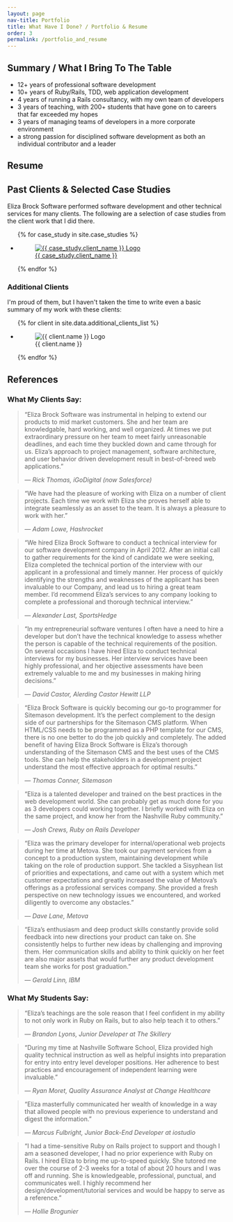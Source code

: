 ```yaml
---
layout: page
nav-title: Portfolio
title: What Have I Done? / Portfolio & Resume
order: 3
permalink: /portfolio_and_resume
---
```



## Summary / What I Bring To The Table

* 12+ years of professional software development
* 10+ years of Ruby/Rails, TDD, web application development
* 4 years of running a Rails consultancy, with my own team of developers
* 3 years of teaching, with 200+ students that have gone on to careers that far exceeded my hopes
* 3 years of managing teams of developers in a more corporate environment
* a strong passion for disciplined software development as both an individual contributor and a leader

## Resume
<!-- TOOD: Link to "detailed resume" -->



## Past Clients & Selected Case Studies

Eliza Brock Software performed software development and other technical services for many clients.  The following are a selection of case studies from the client work that I did there.

<ul class="clients">
  {% for case_study in site.case_studies %}
    <li>
      <a href="{{ case_study.url }}">
        <figure>
          <!-- TODO: Run all the logos through a resizer, a. la Gwen's cookbook -->
          <img src="/images/portfolio/logos/{{ case_study.logo }}" alt="{{ case_study.client_name }} Logo" />
          <figcaption>{{ case_study.client_name }}</figcaption>
        </figure>
      </a>
    </li>
  {% endfor %}
</ul>

### Additional Clients

I'm proud of them, but I haven't taken the time to write even a basic summary of my work with these clients:

<ul class="additional clients">
  {% for client in site.data.additional_clients_list %}
    <li>
        <figure>
          <img src="/images/portfolio/logos/{{ client.logo }}" alt="{{ client.name }} Logo" />
          <figcaption>{{ client.name }}</figcaption>
        </figure>
    </li>
  {% endfor %}
</ul>

## References

### What My Clients Say:


<blockquote>
  <p>&#147;Eliza Brock Software was instrumental in helping to extend our products to mid market customers. She and her team are knowledgable, hard working, and well organized. At times we put extraordinary pressure on her team to meet fairly unreasonable deadlines, and each time they buckled down and came through for us. Eliza’s approach to project management, software architecture, and user behavior driven development result in best-of-breed web applications.&#148;</p>
  <cite>&mdash; Rick Thomas, iGoDigital (now Salesforce)</cite>
</blockquote>
<blockquote>
  <p>&#147;We have had the pleasure of working with Eliza on a number of client projects. Each time we work with Eliza she proves herself able to integrate seamlessly as an asset to the team. It is always a pleasure to work with her.&#148;</p>
  <cite>&mdash; Adam Lowe, Hashrocket</cite>
</blockquote>
<blockquote>
  <p>&#147;We hired Eliza Brock Software to conduct a technical interview for our software development company in April 2012. After an initial call to gather requirements for the kind of candidate we were seeking, Eliza completed the technical portion of the interview with our applicant in a professional and timely manner. Her process of quickly identifying the strengths and weaknesses of the applicant has been invaluable to our Company, and lead us to hiring a great team member. I’d recommend Eliza’s services to any company looking to complete a professional and thorough technical interview.&#148;</p>
  <cite>&mdash; Alexander Last, SportsHedge</cite>
</blockquote>
<blockquote>
  <p>&#147;In my entrepreneurial software ventures I often have a need to hire a developer but don’t have the technical knowledge to assess whether the person is capable of the technical requirements of the position. On several occasions I have hired Eliza to conduct technical interviews for my businesses. Her interview services have been highly professional, and her objective assessments have been extremely valuable to me and my businesses in making hiring decisions.&#148;</p>
  <cite>&mdash; David Castor, Alerding Castor Hewitt LLP</cite>
</blockquote>
<blockquote>
  <p>&#147;Eliza Brock Software is quickly becoming our go-to programmer for Sitemason development. It’s the perfect complement to the design side of our partnerships for the Sitemason CMS platform. When HTML/CSS needs to be programmed as a PHP template for our CMS, there is no one better to do the job quickly and completely. The added benefit of having Eliza Brock Software is Eliza’s thorough understanding of the Sitemason CMS and the best uses of the CMS tools. She can help the stakeholders in a development project understand the most effective approach for optimal results.&#148;</p>
  <cite>&mdash; Thomas Conner, Sitemason</cite>
</blockquote>
<blockquote>
  <p>&#147;Eliza is a talented developer and trained on the best practices in the web development world. She can probably get as much done for you as 3 developers could working together. I briefly worked with Eliza on the same project, and know her from the Nashville Ruby community.&#148;</p>
  <cite>&mdash; Josh Crews, Ruby on Rails Developer</cite>
</blockquote>
<blockquote>
  <p>&#147;Eliza was the primary developer for internal/operational web projects during her time at Metova. She took our payment services from a concept to a production system, maintaining development while taking on the role of production support. She tackled a Sisyphean list of priorities and expectations, and came out with a system which met customer expectations and greatly increased the value of Metova’s offerings as a professional services company. She provided a fresh perspective on new technology issues we encountered, and worked diligently to overcome any obstacles.&#148;</p>
  <cite>&mdash; Dave Lane, Metova</cite>
</blockquote>
<blockquote>
  <p>&#147;Eliza’s enthusiasm and deep product skills constantly provide solid feedback into new directions your product can take on. She consistently helps to further new ideas by challenging and improving them. Her communication skills and ability to think quickly on her feet are also major assets that would further any product development team she works for post graduation.&#148;</p>
  <cite>&mdash; Gerald Linn, IBM</cite>
</blockquote>

### What My Students Say:

<blockquote>
  <p>&#147;Eliza’s teachings are the sole reason that I feel confident in my ability to not only work in Ruby on Rails, but to also help teach it to others.&#148;</p>
  <cite>&mdash; Brandon Lyons, Junior Developer at The Skillery</cite>
</blockquote>
<blockquote>
  <p>&#147;During my time at Nashville Software School, Eliza provided high quality technical instruction as well as helpful insights into preparation for entry into entry level developer positions. Her adherence to best practices and encouragement of independent learning were invaluable.&#148;</p>
  <cite>&mdash; Ryan Moret, Quality Assurance Analyst at Change Healthcare</cite>
</blockquote>
<blockquote>
  <p>&#147;Eliza masterfully communicated her wealth of knowledge in a way that allowed people with no previous experience to understand and digest the information.&#148;</p>
  <cite>&mdash; Marcus Fulbright, Junior Back-End Developer at iostudio</cite>
</blockquote>
<blockquote>
  <p>&#147;I had a time-sensitive Ruby on Rails project to support and though I am a seasoned developer, I had no prior experience with Ruby on Rails. I hired Eliza to bring me up-to-speed quickly. She tutored me over the course of 2-3 weeks for a total of about 20 hours and I was off and running. She is knowledgeable, professional, punctual, and communicates well. I highly recommend her design/development/tutorial services and would be happy to serve as a reference.&#148;</p>
  <cite>&mdash; Hollie Brogunier</cite>
</blockquote>
